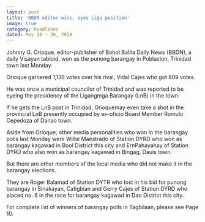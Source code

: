 ```yaml
---
layout: post
title: 'BBDN editor wins, eyes Liga position'
image: true
category: headlines
dated: May 20 - 26, 2018
---
```


Johnny G. Orioque, editor-publisher of Bohol Balita Daily News (BBDN), a daily Visayan tabloid, won as the punong barangay in Poblacion, Trinidad town last Monday. 

Orioque garnered 1,136 votes over his rival, Vidal Cajes who got 809 votes.

He was once a municipal councilor of Trinidad and was reported to be eyeing the presidency of the Ligangmga Barangay (LnB) in the town.

If he gets the LnB post in Trinidad, Orioquemay even take a shot in the provincial LnB presently occupied by ex-oficio Board Member Romulo Cepedoza of Danao town.

Aside from Orioque, other media personalities who won in the barangay polls last Monday were Willie Maestrado of Station DYRD who won as barangay kagawad in Bool District this city and ErnPahayahay of Station DYRD who also won as barangay kagawad in Bingag, Dauis town.

But there are other members of the local media who did not make it in the barangay elections. 

They are Roger Balamad of Station DYTR who lost in his bid for punong barangay in Sinakayan, Catigbian and Gerry Cajes of Station DYRD who placed no. 8 in the race for barangay kagawad in Dao District this city.

For complete list of winners of barangay polls in Tagbilaan, please see Page 10.